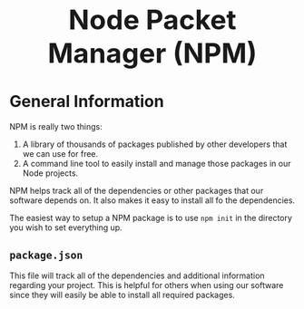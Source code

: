 <h1 style='text-align:center;font-size:3rem;'>Node Packet Manager (NPM)</h1>

# General Information
NPM is really two things:

1. A library of thousands of packages published by other developers that we can use for free. 
2. A command line tool to easily install and manage those packages in our Node projects.

NPM helps track all of the dependencies or other packages that our software depends on. It also makes it easy to install all fo the dependencies. 

The easiest way to setup a NPM package is to use ```npm init``` in the directory you wish to set everything up.

## ```package.json```
This file will track all of the dependencies and additional information regarding your project. This is helpful for others when using our software since they will easily be able to install all required packages. 
